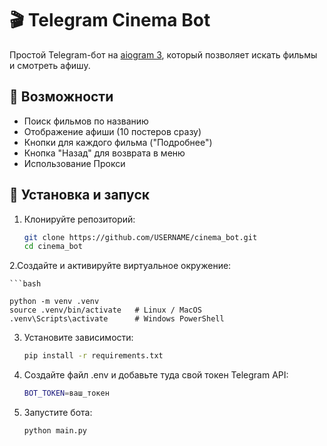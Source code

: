 # 🎬 Telegram Cinema Bot

Простой Telegram-бот на [aiogram 3](https://docs.aiogram.dev/), который позволяет искать фильмы и смотреть афишу.

## 📌 Возможности
- Поиск фильмов по названию
- Отображение афиши (10 постеров сразу)
- Кнопки для каждого фильма ("Подробнее")
- Кнопка "Назад" для возврата в меню
- Использование Прокси 

## 🚀 Установка и запуск
1. Клонируйте репозиторий:
   ```bash
   git clone https://github.com/USERNAME/cinema_bot.git
   cd cinema_bot

2.Создайте и активируйте виртуальное окружение:

	```bash
	
 	python -m venv .venv
	source .venv/bin/activate   # Linux / MacOS
	.venv\Scripts\activate      # Windows PowerShell


3. Установите зависимости:
	```bash
 	pip install -r requirements.txt


4. Создайте файл .env и добавьте туда свой токен Telegram API:
  	 ```bash
    BOT_TOKEN=ваш_токен


6. Запустите бота:
   ```bash
   python main.py


